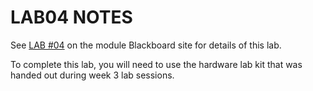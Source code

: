 # LAB04 NOTES

See [LAB #04](https://tcd.blackboard.com/webapps/assignment/uploadAssignment?content_id=_2127030_1&course_id=_71874_1&group_id=&mode=cpview) on the module Blackboard site for details of this lab.

To complete this lab, you will need to use the hardware lab kit that was handed out during week 3 lab sessions.
